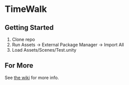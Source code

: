 # TimeWalk

## Getting Started

1. Clone repo
1. Run Assets -> External Package Manager -> Import All
1. Load Assets/Scenes/Test.unity


## For More
See [the wiki](https://github.com/TimeWalkOrg/timewalk/wiki) for more info.
